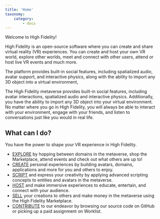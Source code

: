 ```yaml
---
title: 'Home'
taxonomy:
    category:
        - docs
---
```

Welcome to High Fidelity! 

High Fidelity is an open-source software where you can create and share virtual reality (VR) experiences. You can create and host your own VR world, explore other worlds, meet and connect with other users, attend or host live VR events and much more.

The platform provides built-in social features, including spatialized audio, avatar support, and interactive physics, along with the ability to import any 3D object into a virtual environment, 

The High Fidelity metaverse provides built-in social features, including avatar interactions, spatialized audio and interactive physics. Additionally, you have the ability to import any 3D object into your virtual environment. No matter where you go in High Fidelity, you will always be able to interact with your environment, engage with your friends, and listen to conversations just like you would in real life. 

## What can I do?
You have the power to shape your VR experience in High Fidelity. 

* [EXPLORE](./explore) by hopping between domains in the metaverse, shop the Marketplace, attend events and check out what others are up to!
* [CREATE](./create) personal experiences by building avatars, domains, applications and more for you and others to enjoy.
* [SCRIPT](./script) and express your creativity by applying advanced scripting concepts to entities and avatars in the metaverse.
* [HOST](./host) and make immersive experiences to educate, entertain, and connect with your audience.
* [SELL](./sell) your creations to others and make money in the metaverse using the High Fidelity Marketplace.
* [CONTRIBUTE](./contribute) to our endeavor by browsing our source code on GitHub or picking up a paid assignment on Worklist.